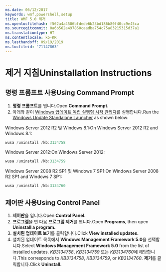 ```yaml
---
ms.date: 06/12/2017
keywords: wmf,powershell,setup
title: WMF 5.0 제거
ms.openlocfilehash: f562a4a4506bfdede6b23bd186b80f40cc9e45ca
ms.sourcegitcommit: 0a6b562a497860caadba754c75a83215315d37a1
ms.translationtype: HT
ms.contentlocale: ko-KR
ms.lasthandoff: 09/19/2019
ms.locfileid: "71147863"
---
```

# <a name="uninstallation-instructions"></a><span data-ttu-id="46b53-103">제거 지침</span><span class="sxs-lookup"><span data-stu-id="46b53-103">Uninstallation Instructions</span></span>

## <a name="using-command-prompt"></a><span data-ttu-id="46b53-104">명령 프롬프트 사용</span><span class="sxs-lookup"><span data-stu-id="46b53-104">Using Command Prompt</span></span>

1. <span data-ttu-id="46b53-105">**명령 프롬프트**를 엽니다.</span><span class="sxs-lookup"><span data-stu-id="46b53-105">Open **Command Prompt.**</span></span>
2. <span data-ttu-id="46b53-106">아래와 같이 [Windows 업데이트 독립 실행형 시작 관리자](https://support.microsoft.com/en-us/kb/934307)를 실행합니다.</span><span class="sxs-lookup"><span data-stu-id="46b53-106">Run the [Windows Update Standalone Launcher](https://support.microsoft.com/en-us/kb/934307) as shown below:</span></span>

<span data-ttu-id="46b53-107">Windows Server 2012 R2 및 Windows 8.1:</span><span class="sxs-lookup"><span data-stu-id="46b53-107">On Windows Server 2012 R2 and Windows 8.1:</span></span>

```powershell
wusa /uninstall /kb:3134758
```

<span data-ttu-id="46b53-108">Windows Server 2012:</span><span class="sxs-lookup"><span data-stu-id="46b53-108">On Windows Server 2012:</span></span>

```powershell
wusa /uninstall /kb:3134759
```

<span data-ttu-id="46b53-109">Windows Server 2008 R2 SP1 및 Windows 7 SP1:</span><span class="sxs-lookup"><span data-stu-id="46b53-109">On Windows Server 2008 R2 SP1 and Windows 7 SP1:</span></span>

```powershell
wusa /uninstall /kb:3134760
```

## <a name="using-control-panel"></a><span data-ttu-id="46b53-110">제어판 사용</span><span class="sxs-lookup"><span data-stu-id="46b53-110">Using Control Panel</span></span>

1. <span data-ttu-id="46b53-111">**제어판**을 엽니다.</span><span class="sxs-lookup"><span data-stu-id="46b53-111">Open **Control Panel.**</span></span>
2. <span data-ttu-id="46b53-112">**프로그램**을 연 다음 **프로그램 제거**를 엽니다.</span><span class="sxs-lookup"><span data-stu-id="46b53-112">Open **Programs**, then open **Uninstall a program.**</span></span>
3. <span data-ttu-id="46b53-113">**설치된 업데이트 보기**를 클릭합니다.</span><span class="sxs-lookup"><span data-stu-id="46b53-113">Click **View installed updates.**</span></span>
4. <span data-ttu-id="46b53-114">설치된 업데이트 목록에서 **Windows Management Framework 5.0**을 선택합니다.</span><span class="sxs-lookup"><span data-stu-id="46b53-114">Select **Windows Management Framework 5.0** from the list of installed updates.</span></span> <span data-ttu-id="46b53-115">*KB3134758*, *KB3134759* 또는 *KB3134760*에 해당합니다.</span><span class="sxs-lookup"><span data-stu-id="46b53-115">This corresponds to *KB3134758*, *KB3134759*, or *KB3134760*.</span></span> <span data-ttu-id="46b53-116">**제거**를 클릭합니다.</span><span class="sxs-lookup"><span data-stu-id="46b53-116">Click **Uninstall.**</span></span>
